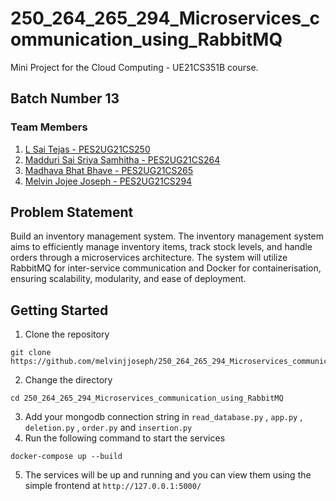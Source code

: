 # 250_264_265_294_Microservices_communication_using_RabbitMQ 

Mini Project for the Cloud Computing - UE21CS351B course.

## Batch Number 13
### Team Members
1. [L Sai Tejas - PES2UG21CS250](https://github.com/saiii009)
2. [Madduri Sai Sriya Samhitha - PES2UG21CS264](https://github.com/sriyasamhitha)
3. [Madhava Bhat Bhave - PES2UG21CS265](https://github.com/madhavabhave)
4. [Melvin Jojee Joseph - PES2UG21CS294](https://github.com/melvinjjoseph)
   
## Problem Statement
Build an inventory management system. The inventory management system aims to efficiently manage inventory
items, track stock levels, and handle orders through a microservices architecture. The system will utilize RabbitMQ
for inter-service communication and Docker for containerisation, ensuring scalability, modularity, and ease of
deployment.

## Getting Started
1. Clone the repository
```{bash}
git clone https://github.com/melvinjjoseph/250_264_265_294_Microservices_communication_using_RabbitMQ.git 
```
2. Change the directory
```{bash}
cd 250_264_265_294_Microservices_communication_using_RabbitMQ
```
3. Add your mongodb connection string in `read_database.py` , `app.py` , `deletion.py` , `order.py` and `insertion.py`
4. Run the following command to start the services
```{bash}
docker-compose up --build
```
5. The services will be up and running and you can view them using the simple frontend at `http://127.0.0.1:5000/`
